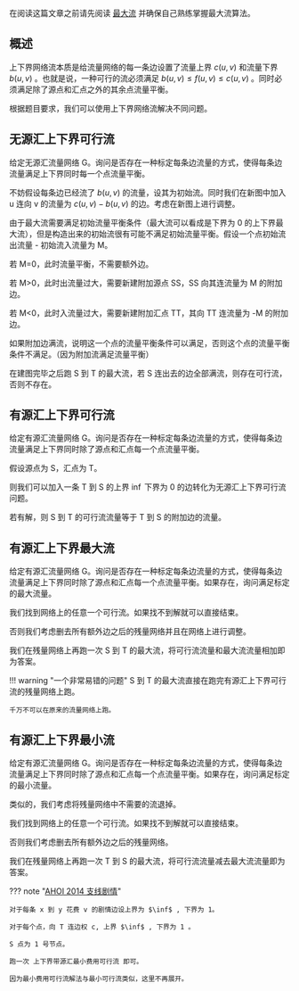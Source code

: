 在阅读这篇文章之前请先阅读 [最大流](./max-flow.md) 并确保自己熟练掌握最大流算法。

## 概述

上下界网络流本质是给流量网络的每一条边设置了流量上界 $c(u,v)$ 和流量下界 $b(u,v)$ 。也就是说，一种可行的流必须满足 $b(u,v) \leq f(u,v) \leq c(u,v)$ 。同时必须满足除了源点和汇点之外的其余点流量平衡。

根据题目要求，我们可以使用上下界网络流解决不同问题。

## 无源汇上下界可行流

给定无源汇流量网络 G。询问是否存在一种标定每条边流量的方式，使得每条边流量满足上下界同时每一个点流量平衡。

不妨假设每条边已经流了 $b(u,v)$ 的流量，设其为初始流。同时我们在新图中加入 u 连向 v 的流量为 $c(u,v) - b(u,v)$ 的边。考虑在新图上进行调整。

由于最大流需要满足初始流量平衡条件（最大流可以看成是下界为 0 的上下界最大流），但是构造出来的初始流很有可能不满足初始流量平衡。假设一个点初始流出流量 - 初始流入流量为 M。

若 M=0，此时流量平衡，不需要额外边。

若 M>0，此时出流量过大，需要新建附加源点 SS，SS 向其连流量为 M 的附加边。

若 M&lt;0，此时入流量过大，需要新建附加汇点 TT，其向 TT 连流量为 -M 的附加边。

如果附加边满流，说明这一个点的流量平衡条件可以满足，否则这个点的流量平衡条件不满足。（因为附加流满足流量平衡）

在建图完毕之后跑 S 到 T 的最大流，若 S 连出去的边全部满流，则存在可行流，否则不存在。

## 有源汇上下界可行流

给定有源汇流量网络 G。询问是否存在一种标定每条边流量的方式，使得每条边流量满足上下界同时除了源点和汇点每一个点流量平衡。

假设源点为 S，汇点为 T。

则我们可以加入一条 T 到 S 的上界 $\inf$ 下界为 0 的边转化为无源汇上下界可行流问题。

若有解，则 S 到 T 的可行流流量等于 T 到 S 的附加边的流量。

## 有源汇上下界最大流

给定有源汇流量网络 G。询问是否存在一种标定每条边流量的方式，使得每条边流量满足上下界同时除了源点和汇点每一个点流量平衡。如果存在，询问满足标定的最大流量。

我们找到网络上的任意一个可行流。如果找不到解就可以直接结束。

否则我们考虑删去所有额外边之后的残量网络并且在网络上进行调整。

我们在残量网络上再跑一次 S 到 T 的最大流，将可行流流量和最大流流量相加即为答案。

!!! warning "一个非常易错的问题"
    S 到 T 的最大流直接在跑完有源汇上下界可行流的残量网络上跑。

    千万不可以在原来的流量网络上跑。

## 有源汇上下界最小流

给定有源汇流量网络 G。询问是否存在一种标定每条边流量的方式，使得每条边流量满足上下界同时除了源点和汇点每一个点流量平衡。如果存在，询问满足标定的最小流量。

类似的，我们考虑将残量网络中不需要的流退掉。

我们找到网络上的任意一个可行流。如果找不到解就可以直接结束。

否则我们考虑删去所有额外边之后的残量网络。

我们在残量网络上再跑一次 T 到 S 的最大流，将可行流流量减去最大流流量即为答案。

??? note "[AHOI 2014 支线剧情](https://loj.ac/problem/2226)"

    对于每条 x 到 y 花费 v 的剧情边设上界为 $\inf$ , 下界为 1。

    对于每个点，向 T 连边权 c, 上界 $\inf$ , 下界为 1 。

    S 点为 1 号节点。

    跑一次 上下界带源汇最小费用可行流 即可。

    因为最小费用可行流解法与最小可行流类似，这里不再展开。
